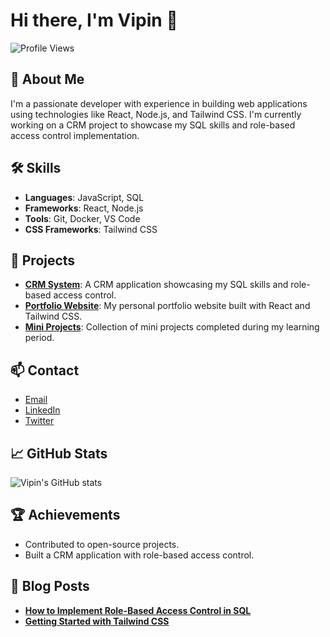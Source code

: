 # Hi there, I'm Vipin 👋

![Profile Views](https://komarev.com/ghpvc/?username=yourusername&color=brightgreen)

## 🚀 About Me
I'm a passionate developer with experience in building web applications using technologies like React, Node.js, and Tailwind CSS. I'm currently working on a CRM project to showcase my SQL skills and role-based access control implementation.

## 🛠 Skills
- **Languages**: JavaScript, SQL
- **Frameworks**: React, Node.js
- **Tools**: Git, Docker, VS Code
- **CSS Frameworks**: Tailwind CSS

## 🌟 Projects
- [**CRM System**](link-to-repo): A CRM application showcasing my SQL skills and role-based access control.
- [**Portfolio Website**](link-to-repo): My personal portfolio website built with React and Tailwind CSS.
- [**Mini Projects**](link-to-repo): Collection of mini projects completed during my learning period.

## 📫 Contact
- [Email](mailto:youremail@example.com)
- [LinkedIn](https://www.linkedin.com/in/your-profile)
- [Twitter](https://twitter.com/yourprofile)

## 📈 GitHub Stats
![Vipin's GitHub stats](https://github-readme-stats.vercel.app/api?username=Vipin-hari&show_icons=true&theme=radical)

## 🏆 Achievements
- Contributed to open-source projects.
- Built a CRM application with role-based access control.

## 📜 Blog Posts
- [**How to Implement Role-Based Access Control in SQL**](link-to-blog-post)
- [**Getting Started with Tailwind CSS**](link-to-blog-post)
